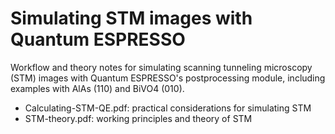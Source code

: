 # Simulating STM images with Quantum ESPRESSO

Workflow and theory notes for simulating scanning tunneling microscopy (STM) images with Quantum ESPRESSO's postprocessing module, 
including examples with AlAs (110) and BiVO4 (010).

- Calculating-STM-QE.pdf: practical considerations for simulating STM
- STM-theory.pdf: working principles and theory of STM
